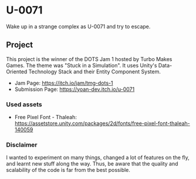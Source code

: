 # U-0071

Wake up in a strange complex as U-0071 and try to escape.

## Project

This project is the winner of the DOTS Jam 1 hosted by Turbo Makes Games. The theme was "Stuck in a Simulation".
It uses Unity's Data-Oriented Technology Stack and their Entity Component System.

- Jam Page: https://itch.io/jam/tmg-dots-1
- Submission Page: https://yoan-dev.itch.io/u-0071

### Used assets

- Free Pixel Font - Thaleah: https://assetstore.unity.com/packages/2d/fonts/free-pixel-font-thaleah-140059

### Disclaimer

I wanted to experiment on many things, changed a lot of features on the fly, and learnt new stuff along the way. Thus, be aware that the quality and scalability of the code is far from the best possible.
